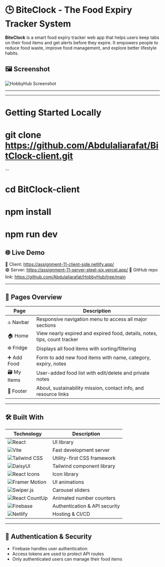 # 🕒 BiteClock - The Food Expiry Tracker System

**BiteClock** is a smart food expiry tracker web app that helps users keep tabs on their food items and get alerts before they expire. It empowers people to reduce food waste, improve food management, and explore better lifestyle habits.
## 🖼️ Screenshot

![HobbyHub Screenshot](https://i.ibb.co/v97fRZn/Whats-App-Image-2025-06-25-at-18-31-42-3bc63b13.jpg) <!-- Replace with actual image URL -->

---
---
# Getting Started Locally

# git clone https://github.com/Abdulaliarafat/BitClock-client.git
 
 --
# cd BitClock-client
# npm install
# npm run dev

## 🌐 Live Demo

🔴 Client: https://assignment-11-client-side.netlify.app/  
🟣 Server: https://assignment-11-server-steel-six.vercel.app/
🔴 GitHub repo link: https://github.com/Abdulaliarafat/HobbyHub/tree/main

---

## 🧭 Pages Overview

| Page      | Description                                                      |
|-----------|------------------------------------------------------------------|
| 🔝 Navbar | Responsive navigation menu to access all major sections          |
| 🏠 Home   | View nearly expired and expired food, details, notes, tips, count tracker |
| ❄️ Fridge | Displays all food items with sorting/filtering                   |
| ➕ Add Food | Form to add new food items with name, category, expiry, notes    |
| 🗃️ My Items | User-added food list with edit/delete and private notes          |
| 🔻 Footer | About, sustainability mission, contact info, and resource links  |

---

## 🛠️ Built With

| Technology          | Description                    |
|---------------------|--------------------------------|
| ![React](https://img.shields.io/badge/React-20232A?style=for-the-badge&logo=react&logoColor=61DAFB) | UI library                    |
| ![Vite](https://img.shields.io/badge/Vite-646CFF?style=for-the-badge&logo=vite&logoColor=white)       | Fast development server      |
| ![Tailwind CSS](https://img.shields.io/badge/Tailwind_CSS-0EA5E9?style=for-the-badge&logo=tailwind-css&logoColor=white) | Utility-first CSS framework   |
| ![DaisyUI](https://img.shields.io/badge/DaisyUI-%23F4D03F?style=for-the-badge&logo=tailwind-css&logoColor=white) | Tailwind component library    |
| ![React Icons](https://img.shields.io/badge/React_Icons-61DAFB?style=for-the-badge&logo=react&logoColor=white) | Icon library                 |
| ![Framer Motion](https://img.shields.io/badge/Framer_Motion-EF476F?style=for-the-badge&logo=framer&logoColor=white) | UI animations                |
| ![Swiper.js](https://img.shields.io/badge/Swiper.js-007aff?style=for-the-badge&logo=swiper&logoColor=white) | Carousel sliders             |
| ![React CountUp](https://img.shields.io/badge/React_CountUp-282c34?style=for-the-badge&logo=react&logoColor=61DAFB) | Animated number counters     |
| ![Firebase](https://img.shields.io/badge/Firebase-FFCA28?style=for-the-badge&logo=firebase&logoColor=black) | Authentication & API security|
| ![Netlify](https://img.shields.io/badge/Netlify-00C7B7?style=for-the-badge&logo=netlify&logoColor=white) | Hosting & CI/CD              |

---
## 🔐 Authentication & Security

- Firebase handles user authentication
- Access tokens are used to protect API routes
- Only authenticated users can manage their food items


